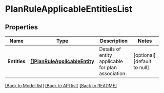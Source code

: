 # PlanRuleApplicableEntitiesList

## Properties
Name | Type | Description | Notes
------------ | ------------- | ------------- | -------------
**Entities** | [**[]PlanRuleApplicableEntity**](PlanRuleApplicableEntity.md) | Details of entity applicable for plan association. | [optional] [default to null]

[[Back to Model list]](../README.md#documentation-for-models) [[Back to API list]](../README.md#documentation-for-api-endpoints) [[Back to README]](../README.md)

